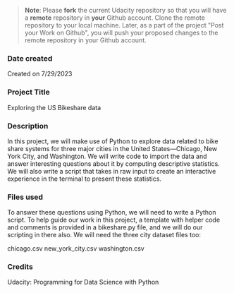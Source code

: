 >**Note**: Please **fork** the current Udacity repository so that you will have a **remote** repository in **your** Github account. Clone the remote repository to your local machine. Later, as a part of the project "Post your Work on Github", you will push your proposed changes to the remote repository in your Github account.

### Date created
Created on 7/29/2023

### Project Title
Exploring the US Bikeshare data

### Description
In this project, we will make use of Python to explore data related to bike share systems for three major cities in the United States—Chicago, New York City, and Washington. We will write code to import the data and answer interesting questions about it by computing descriptive statistics. We will also write a script that takes in raw input to create an interactive experience in the terminal to present these statistics.

### Files used
To answer these questions using Python, we will need to write a Python script. To help guide our work in this project, a template with helper code and comments is provided in a bikeshare.py file, and we will do our scripting in there also. We will need the three city dataset files too:

chicago.csv
new_york_city.csv
washington.csv

### Credits
Udacity: Programming for Data Science with Python

